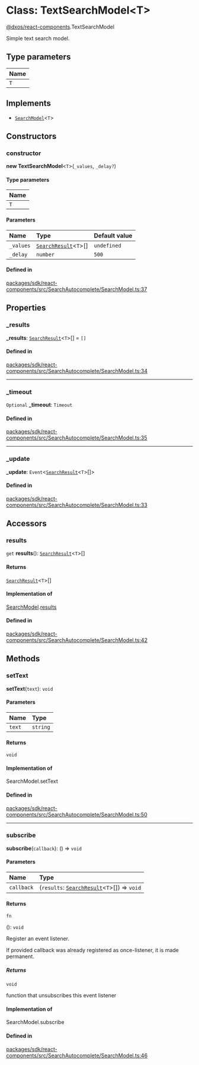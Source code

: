 # Class: TextSearchModel<T\>

[@dxos/react-components](../modules/dxos_react_components.md).TextSearchModel

Simple text search model.

## Type parameters

| Name |
| :------ |
| `T` |

## Implements

- [`SearchModel`](../interfaces/dxos_react_components.SearchModel.md)<`T`\>

## Constructors

### constructor

**new TextSearchModel**<`T`\>(`_values`, `_delay?`)

#### Type parameters

| Name |
| :------ |
| `T` |

#### Parameters

| Name | Type | Default value |
| :------ | :------ | :------ |
| `_values` | [`SearchResult`](../types/dxos_react_components.SearchResult.md)<`T`\>[] | `undefined` |
| `_delay` | `number` | `500` |

#### Defined in

[packages/sdk/react-components/src/SearchAutocomplete/SearchModel.ts:37](https://github.com/dxos/dxos/blob/main/packages/sdk/react-components/src/SearchAutocomplete/SearchModel.ts#L37)

## Properties

### \_results

 **\_results**: [`SearchResult`](../types/dxos_react_components.SearchResult.md)<`T`\>[] = `[]`

#### Defined in

[packages/sdk/react-components/src/SearchAutocomplete/SearchModel.ts:34](https://github.com/dxos/dxos/blob/main/packages/sdk/react-components/src/SearchAutocomplete/SearchModel.ts#L34)

___

### \_timeout

 `Optional` **\_timeout**: `Timeout`

#### Defined in

[packages/sdk/react-components/src/SearchAutocomplete/SearchModel.ts:35](https://github.com/dxos/dxos/blob/main/packages/sdk/react-components/src/SearchAutocomplete/SearchModel.ts#L35)

___

### \_update

 **\_update**: `Event`<[`SearchResult`](../types/dxos_react_components.SearchResult.md)<`T`\>[]\>

#### Defined in

[packages/sdk/react-components/src/SearchAutocomplete/SearchModel.ts:33](https://github.com/dxos/dxos/blob/main/packages/sdk/react-components/src/SearchAutocomplete/SearchModel.ts#L33)

## Accessors

### results

`get` **results**(): [`SearchResult`](../types/dxos_react_components.SearchResult.md)<`T`\>[]

#### Returns

[`SearchResult`](../types/dxos_react_components.SearchResult.md)<`T`\>[]

#### Implementation of

[SearchModel](../interfaces/dxos_react_components.SearchModel.md).[results](../interfaces/dxos_react_components.SearchModel.md#results)

#### Defined in

[packages/sdk/react-components/src/SearchAutocomplete/SearchModel.ts:42](https://github.com/dxos/dxos/blob/main/packages/sdk/react-components/src/SearchAutocomplete/SearchModel.ts#L42)

## Methods

### setText

**setText**(`text`): `void`

#### Parameters

| Name | Type |
| :------ | :------ |
| `text` | `string` |

#### Returns

`void`

#### Implementation of

SearchModel.setText

#### Defined in

[packages/sdk/react-components/src/SearchAutocomplete/SearchModel.ts:50](https://github.com/dxos/dxos/blob/main/packages/sdk/react-components/src/SearchAutocomplete/SearchModel.ts#L50)

___

### subscribe

**subscribe**(`callback`): () => `void`

#### Parameters

| Name | Type |
| :------ | :------ |
| `callback` | (`results`: [`SearchResult`](../types/dxos_react_components.SearchResult.md)<`T`\>[]) => `void` |

#### Returns

`fn`

(): `void`

Register an event listener.

If provided callback was already registered as once-listener, it is made permanent.

##### Returns

`void`

function that unsubscribes this event listener

#### Implementation of

SearchModel.subscribe

#### Defined in

[packages/sdk/react-components/src/SearchAutocomplete/SearchModel.ts:46](https://github.com/dxos/dxos/blob/main/packages/sdk/react-components/src/SearchAutocomplete/SearchModel.ts#L46)
